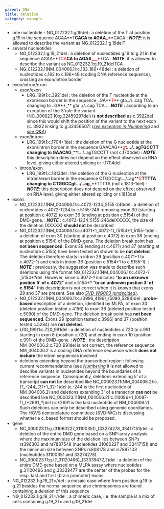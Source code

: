 ```yaml
---
parent: DNA
title: deletion
category: example
---
```


*	one nucleotide - NG\_012232.1:g.19del
:	a deletion of the T at position g.19 in the sequence AGAA**<font color="red">T</font>**CACA to AGAA**<font color="red">_</font>**CACA
:	_**NOTE**_: it is allowed to describe the variant as NG\_012232.1:g.19delT 
*	several nucleotides
	*	NG\_012232.1:g.19\_21del
	:	a deletion of nucleotides g.19 to g.21 in the sequence AGAA**<font color="red">TCA</font>**CA to AGAA**<font color="red">___</font>**CA
	:	_**NOTE**_: it is allowed to describe the variant as NG\_012232.1:g.19\_21delTCA 
	*	NG\_012232.1(NM\_004006.1):c.183\_186+48del
	:	a deletion of nucleotides c.183 to c.186+48 (coding DNA reference sequence), crossing an exon/intron border
*	exon/intron/exon
	*	exon/exon
		*	LRG_199t1:c.3921del
		:	the deletion of the T nucleotide at the exon/exon border in the sequence ..GA**<font color="red">T</font>** gta..//..cag TCA.. changing to ..GA**<font color="red">_</font>** gta..//..cag TCA..
		:	_**NOTE**_ : according to an exception of the 3'rule the variant (NC\_000023.10:g.32459297del) is **not described** as c.3922del since this would shift the position of the variant to the next exon (c. 3922 linking to g.32456507) ([_see exception in Numbering_](/bg-material/numbering/#DNAc) and [_see Q&A_](/recommendations/DNA/variant/deletion/#6del))
	*	exon/intron
		*	LRG\_199t1:c.1704+1del
		:	the deletion of the G nucleotide at the exon/intron border in the sequence GAACAG**<font color="red">g</font>**t.../..agTGCCTT changing to GAACAG**<font color="red">_</font>**t.../..agTGCCTT (not c.1704del)
		:	_**NOTE**_: this description does not depend on the effect observed on RNA level, giving either altered splicing or r.1704del
	*	intron/exon
		*	LRG\_199t1:c.1813del
		:	the deletion of the G nucleotide at the intron/exon border in the sequence CTGGCCgt.../..ag**<font color="red">G</font>**TTTTA changing to CTGGCCgt.../..ag**<font color="red">_</font>**TTTTA (not c.1813-1del)
		:	_**NOTE**_: this description does not depend on the effect observed on RNA level, giving either altered splicing or r.1813del	
*	exons 
	*	NG\_012232.1(NM\_004006.1):c.4072-1234\_5155-246del
	:	a deletion of nucleotides c.4072-1234 to c.5155-246 removing exon 30 (starting at position c.4072) to exon 36 (ending at position c.5154) of the DMD-gene.
	:	_**NOTE**_ : c.4072-1234\_5155-246delXXXXX, the size of the deletion (XXXXX) **should not** be described
	*	NG\_012232.1(NM\_004006.1):c.(4071+1\_4072-1)\_(5154+1\_5155-1)del
	:	a deletion of exon 30 (starting at position c.4072) to exon 36 (ending at position c.5154) of the DMD-gene. The deletion break point has **not been sequenced**. Exons 29 (ending at c.4071) and 37 (starting at nucleotide c.5155) have been tested an shown to be **not deleted**. The deletion therefore starts in intron 29 (position c.4071+1 to c.4072-1) and ends in intron 36 (position c.5154+1 to c.5155-1).
	:	_**NOTE**_ : previously, the suggestion was made to describe such deletions using the format NG\_012232.1(NM\_004006.1):c.4072-?\_5154+?del. However, since c.4072-? indicates "**to an unknown postion 5' of c.4072**" and c.5154+? "**to an unknown postion 3' of c.5154**" this description is not correct when it is known that exons 29 and 37 are present. See also [_SVD-WG003 (undecided)_](/bg-material/consultation/svd-wg003).
	*	NG\_012232.1(NM\_004006.1):c.(3996\_4196)\_(5090\_5284)del
	:	**probe-based** description of a deletion, identified by MLPA, of exon 30 (deleted position tested c.4196) to exon 36 (deleted position tested c.5090) of the DMD-gene. The deletion break point has **not been sequenced**. Exons 29 (position tested c.3996) and 37 (position tested c.5284) are **not deleted**.
	*	LRG\_199t1:c.720\_991del
	:	a deletion of nucleotides c.720 to c.991 starting in exon 8 (position c.720) and ending in exon 10 (position c.991) of the DMD-gene.
	:	_**NOTE**_ : the description NM\_004006.2:c.720\_991del is not correct, the reference sequence NM\_004006.2 is a coding DNA reference sequence which **does not include** the intron sequences involved
	*	deletions extending beyond the transcribed region
	:	following current recommendations (see [_Numbering_](bg-material/numbering/) it is not allowed to describe variants in nucleotides beyond the boundaries of a reference sequence. Consequently, deletions extending 5' of a transcript **can not** be described like NC\_000023.11(NM\_004006.2):c.(?\_-244\_(31+1\_32-1)del (c.-244 is the first nucleotide of NM\_004006.2) and deletions extending 3' of a transcript **can not** be described like NC\_000023.11(NM\_004006.2):c.(10086+1\_10087-1)\_(\*2691\_?)del (c.\*2691 is the last nucleotide of NM\_004006.2). Such deletions can only be described using genomic coordiantes. The HGVS nomenclature committeee (SVD-WG) is discussing whether a c. based format should be proposed.
*	gene
	*	NC\_000023.11:g.(31060227\_31100351)\_(33274278\_33417151)del
	:	a deletion of the entire DMD gene based on a SNP-array analysis where the maximum size of the deletion lies between SNPs rs396303 and rs7887548 (nucleotides 31060227 and 33417151) and the minimum size between SNPs rs808178 and rs7887103 (nucleotides 31100351 and 33274278).
	*	NC\_000023.11:g.(?\_31120496)\_(33339477\_?)del
	:	a deletion of the entire DMD gene based on a MLPA assay where nucleotides g.31120496 and g.33339477 are the center of the probes for the resp. last and first (brain promoter) exons.
*	NG\_012232.1:g.19\_21=/del
:	a mosaic case where from position g.19 to g.21 besides the normal sequence also chromosomes are found containing a deletion of this sequence
*	NG\_012232.1:g.19\_21=//del
:	a chimeric case, i.e. the sample is a mix of cells containing g.19\_21= and g.19\_21del
